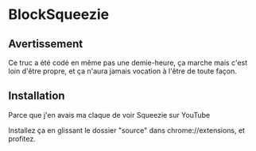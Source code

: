 BlockSqueezie
=============

## Avertissement

Ce truc a été codé en même pas une demie-heure, ça marche mais c'est loin d'être propre, et ça n'aura jamais vocation à l'être de toute façon.

## Installation

Parce que j'en avais ma claque de voir Squeezie sur YouTube

Installez ça en glissant le dossier "source" dans chrome://extensions, et profitez.